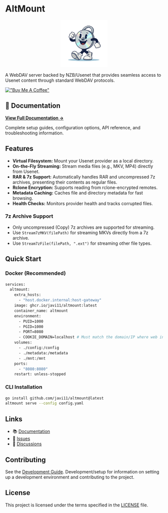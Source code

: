 # AltMount

<p align="center">
  <img src="./docs/static/img/logo.png" alt="AltMount Logo" width="150" height="150" />
</p>

A WebDAV server backed by NZB/Usenet that provides seamless access to Usenet content through standard WebDAV protocols.

[!["Buy Me A Coffee"](https://www.buymeacoffee.com/assets/img/custom_images/orange_img.png)](https://www.buymeacoffee.com/qbt52hh7sjd)

## 📖 Documentation

**[View Full Documentation →](https://javi11.github.io/altmount/)**

Complete setup guides, configuration options, API reference, and troubleshooting information.

## Features

- **Virtual Filesystem:** Mount your Usenet provider as a local directory.
- **On-the-Fly Streaming:** Stream media files (e.g., MKV, MP4) directly from Usenet.
- **RAR & 7z Support:** Automatically handles RAR and uncompressed 7z archives, presenting their contents as regular files.
- **Rclone Encryption:** Supports reading from rclone-encrypted remotes.
- **Metadata Caching:** Caches file and directory metadata for fast browsing.
- **Health Checks:** Monitors provider health and tracks corrupted files.

### 7z Archive Support

- Only uncompressed (Copy) 7z archives are supported for streaming.
- Use `Stream7zMKV(filePath)` for streaming MKVs directly from a 7z archive.
- Use `Stream7zFile(filePath, ".ext")` for streaming other file types.

## Quick Start

### Docker (Recommended)

```bash
services:
  altmount:
    extra_hosts:
      - "host.docker.internal:host-gateway"
    image: ghcr.io/javi11/altmount:latest
    container_name: altmount
    environment:
      - PUID=1000
      - PGID=1000
      - PORT=8080
      - COOKIE_DOMAIN=localhost # Must match the domain/IP where web interface is accessed
    volumes:
      - ./config:/config
      - ./metadata:/metadata
      - ./mnt:/mnt
    ports:
      - "8080:8080"
    restart: unless-stopped
```

### CLI Installation

```bash
go install github.com/javi11/altmount@latest
altmount serve --config config.yaml
```

## Links

- 📚 [Documentation](https://altmount.kipsilabs.top)
- 🐛 [Issues](https://github.com/javi11/altmount/issues)
- 💬 [Discussions](https://github.com/javi11/altmount/discussions)

## Contributing

See the [Development Guide](https://altmount.kipsilabs.top/docs/Development/setup). Development/setup for information on setting up a development environment and contributing to the project.

## License

This project is licensed under the terms specified in the [LICENSE](LICENSE) file.
